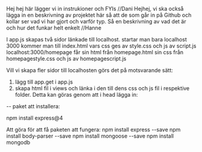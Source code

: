 Hej hej här lägger vi in instrukioner och FYIs //Dani
Hejhej, vi ska också lägga in en beskrivning av projektet här så att de som går in på Github och kollar
ser vad vi har gjort och varför typ. Så en beskrivning av vad det är och hur det funkar helt enkelt //Hanne

I app.js skapas två sidor länkade till localhost.
startar man bara localhost 3000 kommer man till
index.html vars css ges av style.css och js av script.js
localhost:3000/homepage
får sin html från homepage.html sin css från homepagestyle.css och js av homepagescript.js

Vill vi skapa fler sidor till localhosten görs det på motsvarande sätt:
1. lägg till app.get i app.js
2. skapa html fil i views och länka i den till dens css och js fil i respektive folder. Detta kan göras genom att i head lägga in:
<link rel="stylesheet" type="text/css" href="\css\DinNyaSidasCSS.css">
<script type="text/javascript" src="js/DinNyaSidasScript.js"> </script>

--
paket att installera:

npm install express@4

Att göra för att få paketen att fungera:
npm install express --save
npm install body-parser --save
npm install mongoose --save
npm install mongodb
